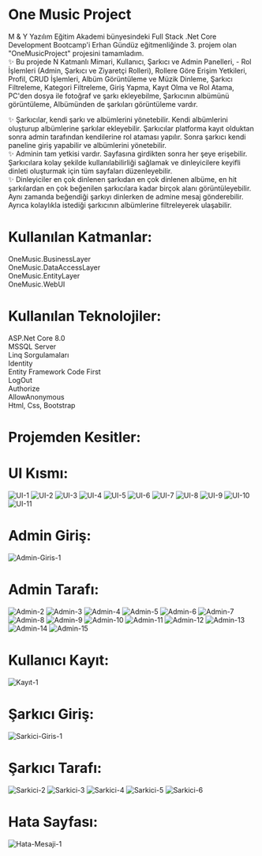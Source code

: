 # One Music Project <br/>
M & Y Yazılım Eğitim Akademi bünyesindeki Full Stack .Net Core Development Bootcamp'i Erhan Gündüz eğitmenliğinde 3. projem olan "OneMusicProject" projesini tamamladım. <br/>
✨ Bu projede N Katmanlı Mimari, Kullanıcı, Şarkıcı ve Admin Panelleri, - Rol İşlemleri (Admin, Şarkıcı ve Ziyaretçi Rolleri), Rollere Göre Erişim Yetkileri, Profil, CRUD İşlemleri, Albüm Görüntüleme ve Müzik Dinleme, Şarkıcı Filtreleme, Kategori Filtreleme, Giriş Yapma, Kayıt Olma ve Rol Atama, PC'den dosya ile fotoğraf ve şarkı ekleyebilme, Şarkıcının albümünü görüntüleme, Albümünden de şarkıları görüntüleme vardır. <br/>



✨ Şarkıcılar, kendi şarkı ve albümlerini yönetebilir. Kendi albümlerini oluşturup albümlerine şarkılar ekleyebilir. Şarkıcılar platforma kayıt olduktan sonra admin tarafından kendilerine rol ataması yapılır. Sonra şarkıcı kendi paneline giriş yapabilir ve albümlerini yönetebilir. <br/>
✨ Adminin tam yetkisi vardır. Sayfasına girdikten sonra her şeye erişebilir. Şarkıcılara kolay şekilde kullanılabilirliği sağlamak ve dinleyicilere keyifli dinleti oluşturmak için tüm sayfaları düzenleyebilir. <br/>
✨  Dinleyiciler en çok dinlenen şarkıdan en çok dinlenen albüme, en hit şarkılardan en çok beğenilen şarkıcılara kadar birçok alanı görüntüleyebilir. Aynı zamanda beğendiği şarkıyı dinlerken de admine mesaj gönderebilir. Ayrıca kolaylıkla istediği şarkıcının albümlerine filtreleyerek ulaşabilir. <br/>



# Kullanılan Katmanlar: <br/>
 OneMusic.BusinessLayer  <br/>
 OneMusic.DataAccessLayer  <br/>
 OneMusic.EntityLayer  <br/>
 OneMusic.WebUI  <br/>
 
# Kullanılan Teknolojiler: <br/>

ASP.Net Core 8.0 <br/>
MSSQL Server <br/>
Linq Sorgulamaları <br/>
Identity <br/>
Entity Framework Code First <br/>
LogOut <br/>
Authorize <br/>
AllowAnonymous <br/>
Html, Css, Bootstrap <br/>

# Projemden Kesitler: 

# UI Kısmı:

![UI-1](https://github.com/user-attachments/assets/4af60c27-d6a6-4f9e-9aed-a91c4e64a6a4)
![UI-2](https://github.com/user-attachments/assets/6333dbfa-a2dd-47aa-9e34-5cd3e95a375c)
![UI-3](https://github.com/user-attachments/assets/08c7c93a-702c-4d20-ab5f-cbad61bd05d8)
![UI-4](https://github.com/user-attachments/assets/bd9a12ec-3914-4457-ac87-eb9b7965d170)
![UI-5](https://github.com/user-attachments/assets/503359cf-fb15-45d1-98d6-1a31a19f03ce)
![UI-6](https://github.com/user-attachments/assets/5d7fd751-b17e-44df-9076-0a574794e666)
![UI-7](https://github.com/user-attachments/assets/63d2a196-c900-43b3-a79d-3a4d725dfcad)
![UI-8](https://github.com/user-attachments/assets/d4f3e5b8-eb9e-46fa-b89e-1f5fb0d85c34)
![UI-9](https://github.com/user-attachments/assets/eaf34a79-395f-40d3-848d-664eab4390a9)
![UI-10](https://github.com/user-attachments/assets/3cdf97a9-2d91-421c-a3cf-14ce893494f9)
![UI-11](https://github.com/user-attachments/assets/c36c018c-7e2c-4a03-b58c-41b7fd87c90c)

# Admin Giriş:

![Admin-Giris-1](https://github.com/user-attachments/assets/a1384c6e-58ec-4c52-90d6-8ab8650eb2fb)

# Admin Tarafı:

![Admin-2](https://github.com/user-attachments/assets/7b271217-ff32-44ba-8392-53a8e31094d5)
![Admin-3](https://github.com/user-attachments/assets/b5281fc1-bdab-4782-aa4b-fb4d2bb588a1)
![Admin-4](https://github.com/user-attachments/assets/2c3bc2a5-6500-47a1-8c1e-9bca705ee89a)
![Admin-5](https://github.com/user-attachments/assets/d847ada5-ae9e-4595-a4ab-2e07a2e82f26)
![Admin-6](https://github.com/user-attachments/assets/d76e18c6-cf0c-49c3-a327-27d487bb1f2a)
![Admin-7](https://github.com/user-attachments/assets/a9759eb9-60fa-4410-98f3-ba78a8459b8d)
![Admin-8](https://github.com/user-attachments/assets/1e54e69e-0de4-4e19-a51a-9e11f57d28cc)
![Admin-9](https://github.com/user-attachments/assets/2bc5cf8b-de72-48fe-8f29-67fd0940666b)
![Admin-10](https://github.com/user-attachments/assets/2bf22caf-904e-4623-90d1-fb7c49c2a19a)
![Admin-11](https://github.com/user-attachments/assets/e9a728d7-219a-405a-9d3f-6c9f7398f5bb)
![Admin-12](https://github.com/user-attachments/assets/653cb6a7-39da-42ba-b735-140fb059dd24)
![Admin-13](https://github.com/user-attachments/assets/defc970a-737f-4348-ba62-b1ff340f207c)
![Admin-14](https://github.com/user-attachments/assets/6282fd97-31f1-4194-9600-d747aa2bacb3)
![Admin-15](https://github.com/user-attachments/assets/931364cf-f94b-4a80-87b2-4ec2d3bb68ec)

# Kullanıcı Kayıt:

![Kayıt-1](https://github.com/user-attachments/assets/96f67438-a9fe-41fb-82ea-5fee836f004f)

# Şarkıcı Giriş:

![Sarkici-Giris-1](https://github.com/user-attachments/assets/6a0c305e-c0a0-491c-9008-65aa67d7f32d)

# Şarkıcı Tarafı:

![Sarkici-2](https://github.com/user-attachments/assets/65c78df7-2ec2-43c7-9582-af857f49f0fe)
![Sarkici-3](https://github.com/user-attachments/assets/293d9889-a911-462f-9d03-7e5d3b449f8f)
![Sarkici-4](https://github.com/user-attachments/assets/7ec94ffe-52e5-4d72-a756-7af0112b2b58)
![Sarkici-5](https://github.com/user-attachments/assets/6dfc85c4-f980-46d7-ab5a-450fe6d2d959)
![Sarkici-6](https://github.com/user-attachments/assets/30cc6b20-14c5-4703-a98c-ec34257ac210)

# Hata Sayfası:

![Hata-Mesaji-1](https://github.com/user-attachments/assets/0a306792-bd0e-45ca-811a-7668945de4a3)

